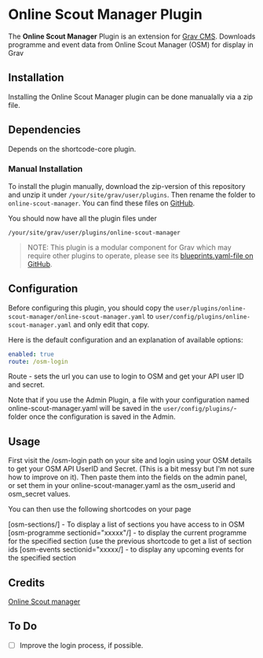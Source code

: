 # Online Scout Manager Plugin

The **Online Scout Manager** Plugin is an extension for [Grav CMS](http://github.com/getgrav/grav). Downloads programme and event data from Online Scout Manager (OSM) for display in Grav

## Installation

Installing the Online Scout Manager plugin can be done manualally via a zip file.

## Dependencies

Depends on the shortcode-core plugin.

### Manual Installation

To install the plugin manually, download the zip-version of this repository and unzip it under `/your/site/grav/user/plugins`. Then rename the folder to `online-scout-manager`. You can find these files on [GitHub](https://github.com/grafster/grav-plugin-online-scout-manager).

You should now have all the plugin files under

    /your/site/grav/user/plugins/online-scout-manager
	
> NOTE: This plugin is a modular component for Grav which may require other plugins to operate, please see its [blueprints.yaml-file on GitHub](https://github.com/grafster/grav-plugin-online-scout-manager/blob/master/blueprints.yaml).

## Configuration

Before configuring this plugin, you should copy the `user/plugins/online-scout-manager/online-scout-manager.yaml` to `user/config/plugins/online-scout-manager.yaml` and only edit that copy.

Here is the default configuration and an explanation of available options:

```yaml
enabled: true
route: /osm-login
```

Route - sets the url you can use to login to OSM and get your API user ID and secret.

Note that if you use the Admin Plugin, a file with your configuration named online-scout-manager.yaml will be saved in the `user/config/plugins/`-folder once the configuration is saved in the Admin.



## Usage

First visit the /osm-login path on your site and login using your OSM details to get your OSM API UserID and Secret. (This is a bit messy but I'm not sure how to improve on it). Then paste them into the fields on the admin panel, or set them in your online-scout-manager.yaml as the osm_userid and osm_secret values.

You can then use the following shortcodes on your page

\[osm-sections/\] - To display a list of sections you have access to in OSM
\[osm-programme sectionid="xxxxx"/\] - to display the current programme for the specified section (use the previous shortcode to get a list of section ids
\[osm-events sectionid="xxxxx/\] - to display any upcoming events for the specified section



## Credits

[Online Scout manager](https://onlinescoutmanager.co.uk)

## To Do

- [ ] Improve the login process, if possible.


